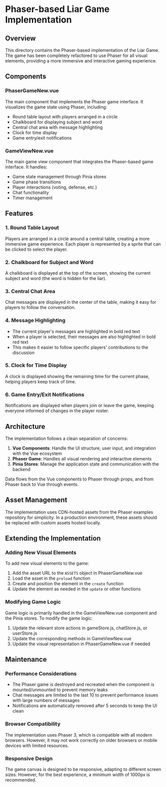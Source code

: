 # Phaser-based Liar Game Implementation

## Overview

This directory contains the Phaser-based implementation of the Liar Game. The game has been completely refactored to use Phaser for all visual elements, providing a more immersive and interactive gaming experience.

## Components

### PhaserGameNew.vue

The main component that implements the Phaser game interface. It visualizes the game state using Phaser, including:

- Round table layout with players arranged in a circle
- Chalkboard for displaying subject and word
- Central chat area with message highlighting
- Clock for time display
- Game entry/exit notifications

### GameViewNew.vue

The main game view component that integrates the Phaser-based game interface. It handles:

- Game state management through Pinia stores
- Game phase transitions
- Player interactions (voting, defense, etc.)
- Chat functionality
- Timer management

## Features

### 1. Round Table Layout

Players are arranged in a circle around a central table, creating a more immersive game experience. Each player is represented by a sprite that can be clicked to select the player.

### 2. Chalkboard for Subject and Word

A chalkboard is displayed at the top of the screen, showing the current subject and word (the word is hidden for the liar).

### 3. Central Chat Area

Chat messages are displayed in the center of the table, making it easy for players to follow the conversation.

### 4. Message Highlighting

- The current player's messages are highlighted in bold red text
- When a player is selected, their messages are also highlighted in bold red text
- This makes it easier to follow specific players' contributions to the discussion

### 5. Clock for Time Display

A clock is displayed showing the remaining time for the current phase, helping players keep track of time.

### 6. Game Entry/Exit Notifications

Notifications are displayed when players join or leave the game, keeping everyone informed of changes in the player roster.

## Architecture

The implementation follows a clean separation of concerns:

1. **Vue Components**: Handle the UI structure, user input, and integration with the Vue ecosystem
2. **Phaser Game**: Handles all visual rendering and interactive elements
3. **Pinia Stores**: Manage the application state and communication with the backend

Data flows from the Vue components to Phaser through props, and from Phaser back to Vue through events.

## Asset Management

The implementation uses CDN-hosted assets from the Phaser examples repository for simplicity. In a production environment, these assets should be replaced with custom assets hosted locally.

## Extending the Implementation

### Adding New Visual Elements

To add new visual elements to the game:

1. Add the asset URL to the `ASSETS` object in PhaserGameNew.vue
2. Load the asset in the `preload` function
3. Create and position the element in the `create` function
4. Update the element as needed in the `update` or other functions

### Modifying Game Logic

Game logic is primarily handled in the GameViewNew.vue component and the Pinia stores. To modify the game logic:

1. Update the relevant store actions in gameStore.js, chatStore.js, or userStore.js
2. Update the corresponding methods in GameViewNew.vue
3. Update the visual representation in PhaserGameNew.vue if needed

## Maintenance

### Performance Considerations

- The Phaser game is destroyed and recreated when the component is mounted/unmounted to prevent memory leaks
- Chat messages are limited to the last 10 to prevent performance issues with large numbers of messages
- Notifications are automatically removed after 5 seconds to keep the UI clean

### Browser Compatibility

The implementation uses Phaser 3, which is compatible with all modern browsers. However, it may not work correctly on older browsers or mobile devices with limited resources.

### Responsive Design

The game canvas is designed to be responsive, adapting to different screen sizes. However, for the best experience, a minimum width of 1000px is recommended.